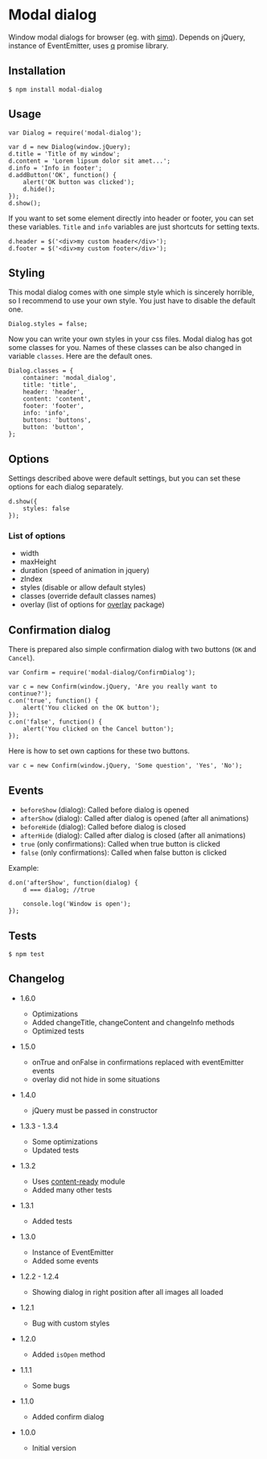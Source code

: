 # Modal dialog

Window modal dialogs for browser (eg. with [simq](https://npmjs.org/package/simq)).
Depends on jQuery, instance of EventEmitter, uses [q](https://npmjs.org/package/q) promise library.

## Installation

```
$ npm install modal-dialog
```

## Usage

```
var Dialog = require('modal-dialog');

var d = new Dialog(window.jQuery);
d.title = 'Title of my window';
d.content = 'Lorem lipsum dolor sit amet...';
d.info = 'Info in footer';
d.addButton('OK', function() {
	alert('OK button was clicked');
	d.hide();
});
d.show();
```

If you want to set some element directly into header or footer, you can set these variables. `Title` and `info` variables
are just shortcuts for setting texts.

```
d.header = $('<div>my custom header</div>');
d.footer = $('<div>my custom footer</div>');
```

## Styling

This modal dialog comes with one simple style which is sincerely horrible, so I recommend to use your own style. You just
have to disable the default one.

```
Dialog.styles = false;
```

Now you can write your own styles in your css files. Modal dialog has got some classes for you. Names of these classes can
be also changed in variable `classes`. Here are the default ones.

```
Dialog.classes = {
	container: 'modal_dialog',
	title: 'title',
	header: 'header',
	content: 'content',
	footer: 'footer',
	info: 'info',
	buttons: 'buttons',
	button: 'button',
};
```

## Options

Settings described above were default settings, but you can set these options for each dialog separately.

```
d.show({
	styles: false
});
```

### List of options

* width
* maxHeight
* duration (speed of animation in jquery)
* zIndex
* styles (disable or allow default styles)
* classes (override default classes names)
* overlay (list of options for [overlay](https://npmjs.org/package/overlay) package)

## Confirmation dialog

There is prepared also simple confirmation dialog with two buttons (`OK` and `Cancel`).

```
var Confirm = require('modal-dialog/ConfirmDialog');

var c = new Confirm(window.jQuery, 'Are you really want to continue?');
c.on('true', function() {
	alert('You clicked on the OK button');
});
c.on('false', function() {
	alert('You clicked on the Cancel button');
});
```

Here is how to set own captions for these two buttons.

```
var c = new Confirm(window.jQuery, 'Some question', 'Yes', 'No');
```

## Events

* `beforeShow` (dialog): Called before dialog is opened
* `afterShow` (dialog): Called after dialog is opened (after all animations)
* `beforeHide` (dialog): Called before dialog is closed
* `afterHide` (dialog): Called after dialog is closed (after all animations)
* `true` (only confirmations): Called when true button is clicked
* `false` (only confirmations): Called when false button is clicked

Example:
```
d.on('afterShow', function(dialog) {
	d === dialog; //true

	console.log('Window is open');
});
```

## Tests

```
$ npm test
```

## Changelog

* 1.6.0
	+ Optimizations
	+ Added changeTitle, changeContent and changeInfo methods
	+ Optimized tests

* 1.5.0
	+ onTrue and onFalse in confirmations replaced with eventEmitter events
	+ overlay did not hide in some situations

* 1.4.0
	+ jQuery must be passed in constructor

* 1.3.3 - 1.3.4
	+ Some optimizations
	+ Updated tests

* 1.3.2
	+ Uses [content-ready](https://npmjs.org/package/content-ready) module
	+ Added many other tests

* 1.3.1
	+ Added tests

* 1.3.0
	+ Instance of EventEmitter
	+ Added some events

* 1.2.2 - 1.2.4
	+ Showing dialog in right position after all images all loaded

* 1.2.1
	+ Bug with custom styles

* 1.2.0
	+ Added `isOpen` method

* 1.1.1
	+ Some bugs

* 1.1.0
	+ Added confirm dialog

* 1.0.0
	+ Initial version